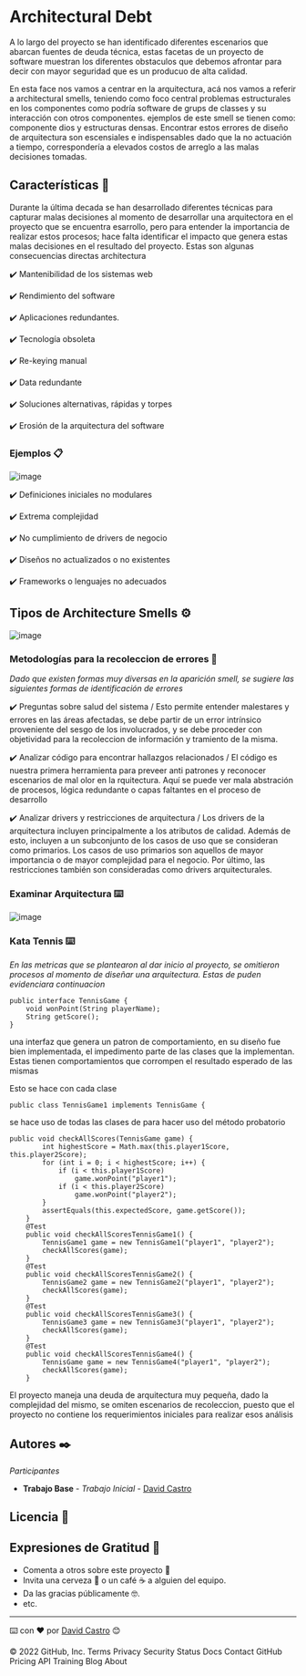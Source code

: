 # Architectural Debt

A lo largo del proyecto se han identificado diferentes escenarios que abarcan fuentes de deuda técnica, estas facetas de un
proyecto de software muestran los diferentes obstaculos que debemos afrontar para decir con mayor seguridad que es un producuo 
de alta calidad.

En esta face nos vamos a centrar en la arquitectura, acá nos vamos a referir a architectural smells, teniendo como foco central
problemas estructurales en los componentes como podría software de grups de classes y su interacción con otros componentes. ejemplos de este smell
se tienen como:  componente dios y estructuras densas. Encontrar estos errores de diseño de arquitectura son escensiales e indispensables
dado que la no actuación a tiempo, correspondería a elevados costos de arreglo a las malas decisiones tomadas.


## Características 📑

Durante la última decada se han desarrollado diferentes técnicas para capturar malas decisiones al momento de desarrollar una arquitectora en el proyecto 
que se encuentra esarrollo, pero para entender la importancia de realizar estos procesos; hace falta identificar el impacto que genera estas malas decisiones 
en el resultado del proyecto. Estas son algunas consecuencias directas architectura

✔️ Mantenibilidad de los sistemas web

✔️ Rendimiento del software

✔️ Aplicaciones redundantes.

✔️ Tecnología obsoleta

✔️ Re-keying manual

✔️ Data redundante

✔️ Soluciones alternativas, rápidas y torpes

✔️ Erosión de la arquitectura del software

### Ejemplos 📋

![image](https://user-images.githubusercontent.com/26014448/161473384-e3045cbb-62b1-4b9b-b475-4960bb5aab38.png)

✔️ Definiciones iniciales no modulares

✔️ Extrema complejidad

✔️ No cumplimiento de drivers de negocio

✔️ Diseños no actualizados o no existentes

✔️ Frameworks o lenguajes no adecuados

 
## Tipos de Architecture Smells ⚙️
![image](https://user-images.githubusercontent.com/26014448/161473794-c854014a-2bd9-4945-9151-5f30dac8142a.png)

### Metodologías para la recoleccion de errores 🔩

_Dado que existen formas muy diversas en la aparición smell, se sugiere las siguientes formas de identificación de errores_

✔️ Preguntas sobre salud del sistema / Esto permite entender malestares y errores en las áreas afectadas, se debe partir de un error intrínsico proveniente del sesgo de 
los involucrados, y se debe proceder con objetividad para la recoleccion de información y tramiento de la misma.

✔️ Analizar código para encontrar hallazgos relacionados / El código es nuestra primera herramienta para preveer anti patrones y reconocer escenarios de mal olor en la rquitectura. 
Aquí se puede ver mala abstración de procesos, lógica redundante o capas faltantes en el proceso de desarrollo

✔️ Analizar drivers y restricciones de arquitectura / Los drivers de la arquitectura incluyen principalmente a los atributos de calidad. Además de esto, incluyen a un 
subconjunto de los casos de uso que se consideran como primarios. Los casos de uso primarios son aquellos de mayor importancia o de mayor complejidad para el negocio. 
Por último, las restricciones también son consideradas como drivers arquitecturales.

### Examinar Arquitectura ⌨️
![image](https://user-images.githubusercontent.com/26014448/161476625-4ab23db8-8a49-45f3-b761-72aa64f18215.png)

### Kata Tennis ⌨️
_En las metricas que se plantearon al dar inicio al proyecto, se omitieron procesos al momento de diseñar una arquitectura. Estas de puden evidenciara continuacion_

```
public interface TennisGame {
    void wonPoint(String playerName);
    String getScore();
}
``` 
una interfaz que genera un patron de comportamiento, en su diseño fue bien implementada, el impedimento parte de las clases que la implementan. Estas tienen comportamientos que corrompen el resultado esperado de las mismas

Esto se hace con cada clase
```
public class TennisGame1 implements TennisGame {
```

se hace uso de todas las clases de para hacer uso del método probatorio
```
public void checkAllScores(TennisGame game) {
        int highestScore = Math.max(this.player1Score, this.player2Score);
        for (int i = 0; i < highestScore; i++) {
            if (i < this.player1Score)
                game.wonPoint("player1");
            if (i < this.player2Score)
                game.wonPoint("player2");
        }
        assertEquals(this.expectedScore, game.getScore());
    }
    @Test
    public void checkAllScoresTennisGame1() {
        TennisGame1 game = new TennisGame1("player1", "player2");
        checkAllScores(game);
    }
    @Test
    public void checkAllScoresTennisGame2() {
        TennisGame2 game = new TennisGame2("player1", "player2");
        checkAllScores(game);
    }
    @Test
    public void checkAllScoresTennisGame3() {
        TennisGame3 game = new TennisGame3("player1", "player2");
        checkAllScores(game);
    }
    @Test
    public void checkAllScoresTennisGame4() {
        TennisGame game = new TennisGame4("player1", "player2");
        checkAllScores(game);
    }
```

El proyecto maneja una deuda de arquitectura muy pequeña, dado la complejidad del mismo, se omiten escenarios de recoleccion, puesto que el proyecto no contiene los requerimientos iniciales para realizar esos análisis
## Autores ✒️

_Participantes_

* **Trabajo Base** - *Trabajo Inicial* - [David Castro](https://github.com/DavidCastro4444)

## Licencia 📄

## Expresiones de Gratitud 🎁

* Comenta a otros sobre este proyecto 📢    
* Invita una cerveza 🍺 o un café ☕ a alguien del equipo. 
* Da las gracias públicamente 🤓.
* etc.



---
⌨️ con ❤️ por [David Castro](https://github.com/DavidCastro4444) 😊



© 2022 GitHub, Inc.
Terms
Privacy
Security
Status
Docs
Contact GitHub
Pricing
API
Training
Blog
About
